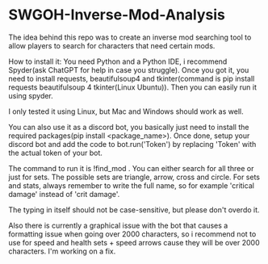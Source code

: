 # SWGOH-Inverse-Mod-Analysis
The idea behind this repo was to create an inverse mod searching tool to allow players to search for characters that need certain mods.

How to install it:
You need Python and a Python IDE, i recommend Spyder(ask ChatGPT for help in case you struggle).
Once you got it, you need to install requests, beautifulsoup4 and tkinter(command is pip install requests beautifulsoup 4 tkinter(Linux Ubuntu)).
Then you can easily run it using spyder.

I only tested it using Linux, but Mac and Windows should work as well.

You can also use it as a discord bot, you basically just need to install the required packages(pip install <package_name>). Once done, setup your discord bot and add the code to bot.run('Token') by replacing 'Token' with the actual token of your bot.

The command to run it is !find_mod <set> <shape> <stat>. You can either search for all three or just for sets. The possible sets are triangle, arrow, cross and circle. For sets and stats, always remember to write the full name, so for example 'critical damage' instead of 'crit damage'. 

The typing in itself should not be case-sensitive, but please don't overdo it.

Also there is currently a graphical issue with the bot that causes a formatting issue when going over 2000 characters, so i recommend not to use for speed and health sets + speed arrows cause they will be over 2000 characters. I'm working on a fix.


